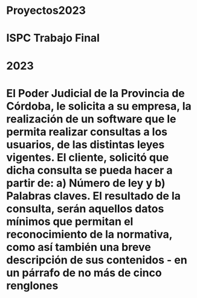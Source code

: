 # Proyectos2023
# ISPC Trabajo Final
# 2023
# El Poder Judicial de la Provincia de Córdoba, le solicita a su empresa, la realización de un software que le permita realizar consultas a los usuarios, de las distintas leyes vigentes. El cliente, solicitó que dicha consulta se pueda hacer a partir de: a) Número de ley y b) Palabras claves. El resultado de la consulta, serán aquellos datos mínimos que permitan el reconocimiento de la normativa, como así también una breve descripción de sus contenidos - en un párrafo de no más de cinco renglones 

